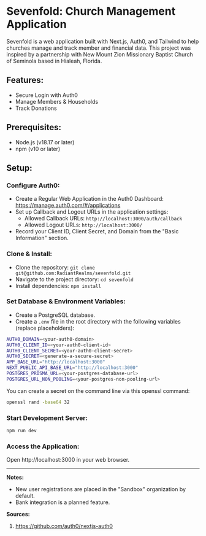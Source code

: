 # Sevenfold: Church Management Application

Sevenfold is a web application built with Next.js, Auth0, and Tailwind to help churches manage and track member and financial data. This project was inspired by a partnership with New Mount Zion Missionary Baptist Church of Seminola based in Hialeah, Florida.

## Features:

- Secure Login with Auth0
- Manage Members & Households
- Track Donations

## Prerequisites:

- Node.js (v18.17 or later)
- npm (v10 or later)

## Setup:

### Configure Auth0:

- Create a Regular Web Application in the Auth0 Dashboard: https://manage.auth0.com/#/applications
- Set up Callback and Logout URLs in the application settings:
  - Allowed Callback URLs: `http://localhost:3000/auth/callback`
  - Allowed Logout URLs: `http://localhost:3000/`
- Record your Client ID, Client Secret, and Domain from the "Basic Information" section.

### Clone & Install:

- Clone the repository: `git clone git@github.com:RadiantRealms/sevenfold.git`
- Navigate to the project directory: `cd sevenfold`
- Install dependencies: `npm install`

### Set Database & Environment Variables:

- Create a PostgreSQL database.
- Create a `.env` file in the root directory with the following variables (replace placeholders):

```bash
AUTH0_DOMAIN=<your-auth0-domain>
AUTH0_CLIENT_ID=<your-auth0-client-id>
AUTH0_CLIENT_SECRET=<your-auth0-client-secret>
AUTH0_SECRET=<generate-a-secure-secret>
APP_BASE_URL="http://localhost:3000"
NEXT_PUBLIC_API_BASE_URL="http://localhost:3000"
POSTGRES_PRISMA_URL=<your-postgres-database-url>
POSTGRES_URL_NON_POOLING=<your-postgres-non-pooling-url>
```

You can create a secret on the command line via this openssl command:

```bash
openssl rand -base64 32
```

### Start Development Server:

```bash
npm run dev
```

### Access the Application:

Open http://localhost:3000 in your web browser.

---

**Notes:**

- New user registrations are placed in the "Sandbox" organization by default.
- Bank integration is a planned feature.

**Sources:**

1. https://github.com/auth0/nextjs-auth0
